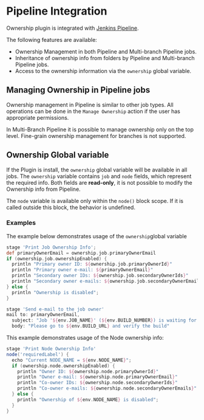 Pipeline Integration
====

Ownership plugin is integrated with [Jenkins Pipeline](https://jenkins.io/doc/book/pipeline/).

The following features are available:

* Ownership Management in both Pipeline and Multi-branch Pipeline jobs.
* Inheritance of ownership info from folders by Pipeline and Multi-branch Pipeline jobs.
* Access to the ownership information via the `ownership` global variable.

## Managing Ownership in Pipeline jobs

Ownership management in Pipeline is similar to other job types.
All operations can be done in the `Manage Ownership` action if the user has appropriate permissions.

In Multi-Branch Pipeline it is possible to manage ownership only on the top level.
Fine-grain ownership management for branches is not supported.

## Ownership Global variable

If the Plugin is install, the `ownership` global variable will be available in all jobs.
The `ownership` variable contains `job` and `node` fields, which represent the required info.
Both fields are **read-only**, it is not possible to modify the Ownership info from Pipeline.

The `node` variable is available only within the `node()` block scope.
If it is called outside this block, the behavior is undefined.

### Examples

<!-- Keep examples aligned with the built-in docs src/main/resources -->

The example below demonstrates usage of the `ownership`global variable

```groovy
stage 'Print Job Ownership Info';
def primaryOwnerEmail = ownership.job.primaryOwnerEmail
if (ownership.job.ownershipEnabled) {
  println "Primary owner ID: ${ownership.job.primaryOwnerId}"
  println "Primary owner e-mail: ${primaryOwnerEmail}"
  println "Secondary owner IDs: ${ownership.job.secondaryOwnerIds}"
  println "Secondary owner e-mails: ${ownership.job.secondaryOwnerEmails}"
} else {
  println "Ownership is disabled";
}

stage 'Send e-mail to the job owner'
mail to: primaryOwnerEmail,
  subject: "Job '${env.JOB_NAME}' (${env.BUILD_NUMBER}) is waiting for input",
  body: "Please go to ${env.BUILD_URL} and verify the build"

```

This example demonstrates usage of the Node ownership info:

```groovy
stage 'Print Node Ownership Info'
node('requiredLabel') {
  echo "Current NODE_NAME = ${env.NODE_NAME}";
  if (ownership.node.ownershipEnabled) {
    println "Owner ID: ${ownership.node.primaryOwnerId}"
    println "Owner e-mail: ${ownership.node.primaryOwnerEmail}"
    println "Co-owner IDs: ${ownership.node.secondaryOwnerIds}"
    println "Co-owner e-mails: ${ownership.node.secondaryOwnerEmails}"
  } else {
    println "Ownership of ${env.NODE_NAME} is disabled";
  }
}
```
